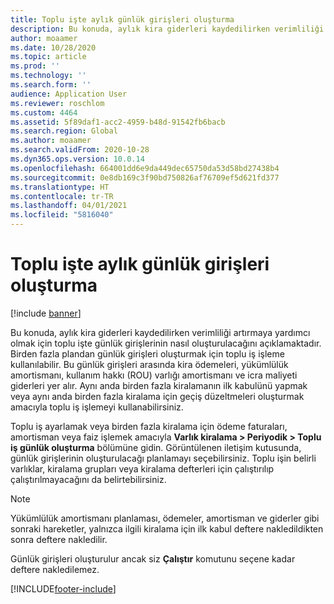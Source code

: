 ```yaml
---
title: Toplu işte aylık günlük girişleri oluşturma
description: Bu konuda, aylık kira giderleri kaydedilirken verimliliği artırmaya yardımcı olmak için toplu işte günlük girişlerinin nasıl oluşturulacağını açıklamaktadır.
author: moaamer
ms.date: 10/28/2020
ms.topic: article
ms.prod: ''
ms.technology: ''
ms.search.form: ''
audience: Application User
ms.reviewer: roschlom
ms.custom: 4464
ms.assetid: 5f89daf1-acc2-4959-b48d-91542fb6bacb
ms.search.region: Global
ms.author: moaamer
ms.search.validFrom: 2020-10-28
ms.dyn365.ops.version: 10.0.14
ms.openlocfilehash: 664001dd6e9da449dec65750da53d58bd27438b4
ms.sourcegitcommit: 0e8db169c3f90bd750826af76709ef5d621fd377
ms.translationtype: HT
ms.contentlocale: tr-TR
ms.lasthandoff: 04/01/2021
ms.locfileid: "5816040"
---
```

# <a name="create-monthly-journal-entries-in-a-batch"></a>Toplu işte aylık günlük girişleri oluşturma

[!include [banner](../includes/banner.md)]

Bu konuda, aylık kira giderleri kaydedilirken verimliliği artırmaya yardımcı olmak için toplu işte günlük girişlerinin nasıl oluşturulacağını açıklamaktadır. Birden fazla plandan günlük girişleri oluşturmak için toplu iş işleme kullanılabilir. Bu günlük girişleri arasında kira ödemeleri, yükümlülük amortismanı, kullanım hakkı (ROU) varlığı amortismanı ve icra maliyeti giderleri yer alır. Aynı anda birden fazla kiralamanın ilk kabulünü yapmak veya aynı anda birden fazla kiralama için geçiş düzeltmeleri oluşturmak amacıyla toplu iş işlemeyi kullanabilirsiniz.

Toplu iş ayarlamak veya birden fazla kiralama için ödeme faturaları, amortisman veya faiz işlemek amacıyla **Varlık kiralama \> Periyodik \> Toplu iş günlük oluşturma** bölümüne gidin. Görüntülenen iletişim kutusunda, günlük girişlerinin oluşturulacağı planlamayı seçebilirsiniz. Toplu işin belirli varlıklar, kiralama grupları veya kiralama defterleri için çalıştırılıp çalıştırılmayacağını da belirtebilirsiniz.

> [!NOTE]
> Yükümlülük amortismanı planlaması, ödemeler, amortisman ve giderler gibi sonraki hareketler, yalnızca ilgili kiralama için ilk kabul deftere nakledildikten sonra deftere nakledilir.
>
> Günlük girişleri oluşturulur ancak siz **Çalıştır** komutunu seçene kadar deftere nakledilemez.


[!INCLUDE[footer-include](../../includes/footer-banner.md)]